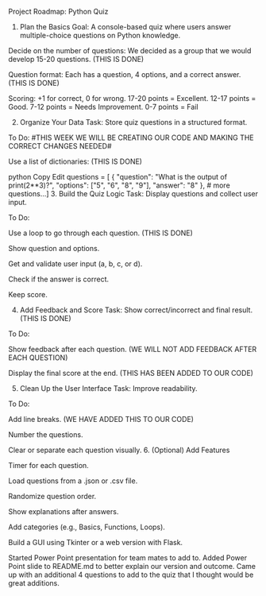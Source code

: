 Project Roadmap: Python Quiz
1. Plan the Basics
Goal: A console-based quiz where users answer multiple-choice questions on Python knowledge.

Decide on the number of questions: We decided as a group that we would develop 15-20 questions. (THIS IS DONE)

Question format: Each has a question, 4 options, and a correct answer. (THIS IS DONE)

Scoring: +1 for correct, 0 for wrong. 17-20 points = Excellent. 12-17 points = Good. 7-12 points = Needs Improvement. 0-7 points = Fail

2. Organize Your Data
Task: Store quiz questions in a structured format.

To Do: #THIS WEEK WE WILL BE CREATING OUR CODE AND MAKING THE CORRECT CHANGES NEEDED#

Use a list of dictionaries: (THIS IS DONE)

python
Copy
Edit
questions = [
    {
        "question": "What is the output of print(2**3)?",
        "options": ["5", "6", "8", "9"],
        "answer": "8" },
    # more questions...]
 3. Build the Quiz Logic
Task: Display questions and collect user input.

To Do:

Use a loop to go through each question. (THIS IS DONE)

Show question and options.

Get and validate user input (a, b, c, or d).

Check if the answer is correct.

Keep score.

 4. Add Feedback and Score
Task: Show correct/incorrect and final result. (THIS IS DONE)

To Do:

Show feedback after each question. (WE WILL NOT ADD FEEDBACK AFTER EACH QUESTION)

Display the final score at the end. (THIS HAS BEEN ADDED TO OUR CODE)

 5. Clean Up the User Interface
Task: Improve readability.

To Do:

Add line breaks. (WE HAVE ADDED THIS TO OUR CODE)

Number the questions.

Clear or separate each question visually.
 6. (Optional) Add Features


Timer for each question.

Load questions from a .json or .csv file.

Randomize question order.

Show explanations after answers.

Add categories (e.g., Basics, Functions, Loops).

Build a GUI using Tkinter or a web version with Flask.

Started Power Point presentation for team mates to add to.
Added Power Point slide to README.md to better explain our version and outcome.
Came up with an additional 4 questions to add to the quiz that I thought would be great additions. 

